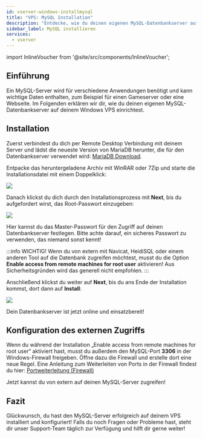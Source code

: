 ```yaml
---
id: vserver-windows-installmysql
title: "VPS: MySQL Installation"
description: "Entdecke, wie du deinen eigenen MySQL-Datenbankserver auf einem Windows VPS einrichtest und absicherst für zuverlässiges Datenmanagement → Jetzt mehr erfahren"
sidebar_label: MySQL installieren
services:
  - vserver
---
```


import InlineVoucher from '@site/src/components/InlineVoucher';


## Einführung

Ein MySQL-Server wird für verschiedene Anwendungen benötigt und kann wichtige Daten enthalten, zum Beispiel für einen Gameserver oder eine Webseite. Im Folgenden erklären wir dir, wie du deinen eigenen MySQL-Datenbankserver auf deinem Windows VPS einrichtest.
<InlineVoucher />

## Installation

Zuerst verbindest du dich per Remote Desktop Verbindung mit deinem Server und lädst die neueste Version von MariaDB herunter, die für den Datenbankserver verwendet wird: [MariaDB Download](https://mariadb.org/download/?t=mariadb). 

Entpacke das heruntergeladene Archiv mit WinRAR oder 7Zip und starte die Installationsdatei mit einem Doppelklick: 

![](https://screensaver01.zap-hosting.com/index.php/s/aPZn6jmLK5NZybW/preview)

Danach klickst du dich durch den Installationsprozess mit **Next**, bis du aufgefordert wirst, das Root-Passwort einzugeben:

![](https://screensaver01.zap-hosting.com/index.php/s/gMrr8aHEM2eAG22/preview)

Hier kannst du das Master-Passwort für den Zugriff auf deinen Datenbankserver festlegen. Bitte achte darauf, ein sicheres Passwort zu verwenden, das niemand sonst kennt!

:::info
WICHTIG! Wenn du von extern mit Navicat, HeidiSQL oder einem anderen Tool auf die Datenbank zugreifen möchtest, musst du die Option **Enable access from remote machines for root user** aktivieren! Aus Sicherheitsgründen wird das generell nicht empfohlen.
:::

Anschließend klickst du weiter auf **Next**, bis du ans Ende der Installation kommst, dort dann auf **Install**:

![](https://screensaver01.zap-hosting.com/index.php/s/qYT3rrDrcXRb4gc/preview)

Dein Datenbankserver ist jetzt online und einsatzbereit!

## Konfiguration des externen Zugriffs

Wenn du während der Installation „Enable access from remote machines for root user“ aktiviert hast, musst du außerdem den MySQL-Port **3306** in der Windows-Firewall freigeben. Öffne dazu die Firewall und erstelle dort eine neue Regel.
Eine Anleitung zum Weiterleiten von Ports in der Firewall findest du hier:
[Portweiterleitung (Firewall)](vserver-windows-port.md)

Jetzt kannst du von extern auf deinen MySQL-Server zugreifen!



## Fazit

Glückwunsch, du hast den MySQL-Server erfolgreich auf deinem VPS installiert und konfiguriert! Falls du noch Fragen oder Probleme hast, steht dir unser Support-Team täglich zur Verfügung und hilft dir gerne weiter! 

<InlineVoucher />